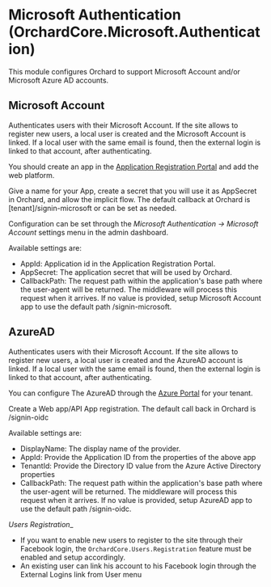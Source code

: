 # Microsoft Authentication (OrchardCore.Microsoft.Authentication)

This module configures Orchard to support Microsoft Account and/or Microsoft Azure AD accounts.

## Microsoft Account
Authenticates users with their Microsoft Account. 
If the site allows to register new users, a local user is created and the Microsoft Account is linked.
If a local user with the same email is found, then the external login is linked to that account, after authenticating.

You should create an app in the [Application Registration Portal](https://apps.dev.microsoft.com) and add the web platform.

Give a name for your App, create a secret that you will use it as AppSecret in Orchard, and allow the implicit flow. The default callback at Orchard is [tenant]/signin-microsoft or can be set as needed.

Configuration can be set through the _Microsoft Authentication -> Microsoft Account_ settings menu in the admin dashboard.

Available settings are:

+ AppId: Application id in the Application Registration Portal.
+ AppSecret: The application secret that will be used by Orchard.
+ CallbackPath: The request path within the application's base path where the user-agent will be returned. The middleware will process this request when it arrives.
If no value is provided, setup Microsoft Account app to use the default path /signin-microsoft.

## AzureAD
Authenticates users with their Microsoft Account.
If the site allows to register new users, a local user is created and the AzureAD account is linked.
If a local user with the same email is found, then the external login is linked to that account, after authenticating.

You can configure The AzureAD through the [Azure Portal](https://portal.azure.com) for your tenant. 

Create a Web app/API App registration. The default call back in Orchard is /signin-oidc

Available settings are:
+ DisplayName: The display name of the provider.
+ AppId: Provide the Application ID from the properties of the above app
+ TenantId: Provide the Directory ID value from the Azure Active Directory properties
+ CallbackPath: The request path within the application's base path where the user-agent will be returned. The middleware will process this request when it arrives.
If no value is provided, setup AzureAD app to use the default path /signin-oidc.

*Users Registration*_
+ If you want to enable new users to register to the site through their Facebook login, the `OrchardCore.Users.Registration` feature must be enabled and setup accordingly.
+ An existing user can link his account to his Facebook login through the External Logins link from User menu



